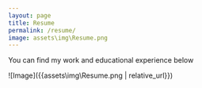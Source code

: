 ```yaml
---
layout: page
title: Resume
permalink: /resume/
image: assets\img\Resume.png
---
```


You can find my work and educational experience below

![Image]({{assets\img\Resume.png | relative_url}})
